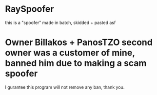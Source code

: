 # RaySpoofer
this is a "spoofer" made in batch, skidded + pasted asf


# Owner Billakos + PanosTZO second owner was a customer of mine, banned him due to making a scam spoofer



I gurantee this program will not remove any ban, thank you.
